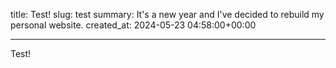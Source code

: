 title: Test!
slug: test
summary: It's a new year and I've decided to rebuild my personal website.
created_at: 2024-05-23 04:58:00+00:00

---

Test!
